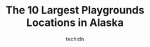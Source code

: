 ---
layout: ampstory
image: https://i0.wp.com/paketmu.com/wp-content/uploads/2023/06/russian-jack-springs-park-0-in-alaska-1686372593.jpeg?resize=640,853
author: techidn
featured: false
description: Explore the diverse Playground scene in Alaska, home to an incredible selection of 10 establishments catering to every taste. Whether youre in search of iconic favorites or undiscovered tre
title: The 10 Largest Playgrounds Locations in Alaska
cover:
   title: The 10 Largest Playgrounds Locations in Alaska
   subtitle: RICKPATE
   background: https://paketmu.com/wp-content/uploads/2023/06/russian-jack-springs-park-0-in-alaska-1686372593.jpeg

pages: 
 - layout: thirds
   top: <h1>#1 Valley of the Moon Park</h1>
   bottom: "<p>No filters on photos! Great for birthday parties and get togethers. Fun for kids. The rocket it metal I would make sure that kids are clothed and makes sure no metal goin</p>"
   background: https://paketmu.com/wp-content/uploads/2023/06/russian-jack-springs-park-1-in-alaska-1686372594.jpeg
   backgroundblur: true
 - layout: thirds
   top: <h1>#2 Russian Jack Springs Park</h1>
   bottom: "<p>Despite the rain and chill, there was a lot of good fun had by many attending and, a few passers-by dropped by to enjoy the BBQ and watch the adults and kiddos play games</p>"
   background: https://paketmu.com/wp-content/uploads/2023/06/russian-jack-springs-park-2-in-alaska-1686372595.jpeg
   cta:
      link: https://paketmu.com/the-10-largest-playgrounds-locations-in-alaska/
      text: The 10 Largest Playgrounds Locations in Alaska
 - layout: thirds
   top: <h1>#3 Elderberry Park</h1>
   bottom: "<p>There isnt too much of a park, just two small play areas that could be appealing to children. Good for walking dogs. The walk along Coastal Trail is pretty because itâ</p>"
   background: https://paketmu.com/wp-content/uploads/2023/06/russian-jack-springs-park-3-in-alaska-1686372596.jpeg
   cta:
      link: https://paketmu.com/the-10-largest-playgrounds-locations-in-alaska/
      text: The 10 Largest Playgrounds Locations in Alaska
 - layout: thirds
   top: <h1>#4 Turpin Park</h1>
   bottom: "<p>201 Oklahoma St, Anchorage, AK 99504, United States</p>"
   background: https://images.unsplash.com/photo-1536745287225-21d689278fd1?ixlib=rb-4.0.3&ixid=MnwxMjA3fDB8MHxwaG90by1wYWdlfHx8fGVufDB8fHx8&auto=format&fit=crop&w=640&h=853&q=80
   cta:
      link: https://paketmu.com/the-10-largest-playgrounds-locations-in-alaska/
      text: The 10 Largest Playgrounds Locations in Alaska
 - layout: thirds
   top: <h1>#5 Moon Playground</h1>
   bottom: "<p>610 W 17th Ave, Anchorage, AK 99501, United States</p>"
   background: https://images.unsplash.com/photo-1533735380053-eb8d0759b24a?ixlib=rb-4.0.3&ixid=MnwxMjA3fDB8MHxwaG90by1wYWdlfHx8fGVufDB8fHx8&auto=format&fit=crop&w=640&h=853&q=80
   cta:
      link: https://paketmu.com/the-10-largest-playgrounds-locations-in-alaska/
      text: The 10 Largest Playgrounds Locations in Alaska
 - layout: thirds
   top: <h1>#6 Chugach Foothills Park Playground</h1>
   bottom: "<p>3754 Sycamore Loop, Anchorage, AK 99504, United States</p>"
   background: https://images.unsplash.com/photo-1597773150796-e5c14ebecbf5?ixlib=rb-4.0.3&ixid=MnwxMjA3fDB8MHxwaG90by1wYWdlfHx8fGVufDB8fHx8&auto=format&fit=crop&w=640&h=853&q=80
   cta:
      link: https://paketmu.com/the-10-largest-playgrounds-locations-in-alaska/
      text: The 10 Largest Playgrounds Locations in Alaska
 - layout: thirds
   top: <h1>#7 Wonder Land Playground</h1>
   bottom: "<p>601 W Nelson Ave, Wasilla, AK 99654, United States</p>"
   background: https://images.unsplash.com/photo-1602536052359-ef94c21c5948?ixlib=rb-4.0.3&ixid=MnwxMjA3fDB8MHxwaG90by1wYWdlfHx8fGVufDB8fHx8&auto=format&fit=crop&w=640&h=853&q=80
   cta:
      link: https://paketmu.com/the-10-largest-playgrounds-locations-in-alaska/
      text: The 10 Largest Playgrounds Locations in Alaska
 - layout: thirds
   middle: Continue reading...
   background: https://images.unsplash.com/photo-1518640467707-6811f4a6ab73?ixlib=rb-4.0.3&ixid=MnwxMjA3fDB8MHxwaG90by1wYWdlfHx8fGVufDB8fHx8&auto=format&fit=crop&w=640&h=853&q=80
   cta:
      link: https://paketmu.com/the-10-largest-playgrounds-locations-in-alaska/
      text: The 10 Largest Playgrounds Locations in Alaska
      
---